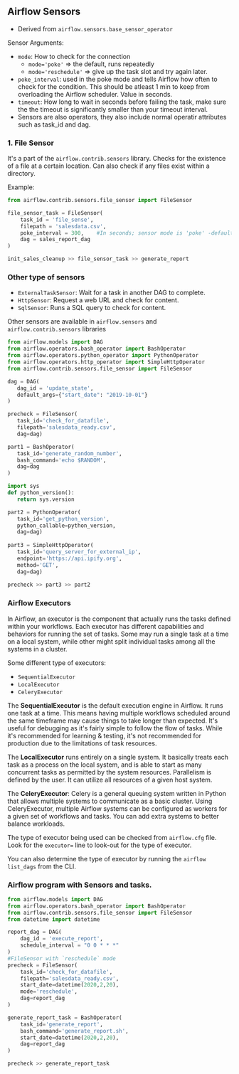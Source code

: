 ## Airflow Sensors

- Derived from `airflow.sensors.base_sensor_operator`

Sensor Arguments:
- `mode`: How to check for the connection
    - `mode='poke'` => the default, runs repeatedly
    - `mode='reschedule'` => give up the task slot and try again later.
- `poke_interval`: used in the poke mode and tells Airflow how often to check for the condition. This should be atleast 1 min to keep from overloading the Airflow scheduler. Value in seconds.
- `timeout`: How long to wait in seconds before failing the task, make sure the the timeout is significantly smaller than your timeout interval.
- Sensors are also operators, they also include normal operatir attributes such as task_id and dag.

### 1. File Sensor
It's a part of the `airflow.contrib.sensors` library. Checks for the existence of a file at a certain location. Can also check if any files exist within a directory.

Example:
```py
from airflow.contrib.sensors.file_sensor import FileSensor

file_sensor_task = FileSensor(
    task_id = 'file_sense',
    filepath = 'salesdata.csv',
    poke_interval = 300,    #In seconds; sensor mode is 'poke' -default
    dag = sales_report_dag
)

init_sales_cleanup >> file_sensor_task >> generate_report
```
### Other type of sensors

- `ExternalTaskSensor`: Wait for a task in another DAG to complete.
- `HttpSensor`: Request a web URL and check for content.
- `SqlSensor`: Runs a SQL query to check for content.

Other sensors are available in `airflow.sensors` and `airflow.contrib.sensors` libraries

```py
from airflow.models import DAG
from airflow.operators.bash_operator import BashOperator
from airflow.operators.python_operator import PythonOperator
from airflow.operators.http_operator import SimpleHttpOperator
from airflow.contrib.sensors.file_sensor import FileSensor

dag = DAG(
   dag_id = 'update_state',
   default_args={"start_date": "2019-10-01"}
)

precheck = FileSensor(
   task_id='check_for_datafile',
   filepath='salesdata_ready.csv',
   dag=dag)

part1 = BashOperator(
   task_id='generate_random_number',
   bash_command='echo $RANDOM',
   dag=dag
)

import sys
def python_version():
   return sys.version

part2 = PythonOperator(
   task_id='get_python_version',
   python_callable=python_version,
   dag=dag)
   
part3 = SimpleHttpOperator(
   task_id='query_server_for_external_ip',
   endpoint='https://api.ipify.org',
   method='GET',
   dag=dag)
   
precheck >> part3 >> part2
```

### Airflow Executors
In Airflow, an executor is the component that actually runs the tasks defined within your workflows. Each executor has different capabilities and behaviors for running the set of tasks. Some may run a single task at a time on a local system, while other might split individual tasks among all the systems in a cluster.

Some different type of executors:
- `SequentialExecutor`
- `LocalExecutor`
- `CeleryExecutor`

The **SequentialExecutor** is the default execution engine in Airflow. It runs one task at a time. This means having multiple workflows scheduled around the same timeframe may cause things to take longer than expected. It's useful for debugging as it's fairly simple to follow the flow of tasks. While it's recommended for learning & testing, it's not recommended for production due to the limitations of task resources.

The **LocalExecutor** runs entirely on a single system. It basically treats each task as a process on the local system, and is able to start as many concurrent tasks as permitted by the system resources. Parallelism is defined by the user. It can utilize all resources of a given host system.

The **CeleryExecutor**: Celery is a general queuing system written in Python that allows multiple systems to communicate as a basic cluster. Using CeleryExecutor, multiple Airflow systems can be configured as workers for a given set of workflows and tasks. You can add extra systems to better balance workloads.

The type of executor being used can be checked from `airflow.cfg` file. Look for the `executor=` line to look-out for the type of executor.

You can also determine the type of executor by running the `airflow list_dags` from the CLI.

### Airflow program with Sensors and tasks.
```py
from airflow.models import DAG
from airflow.operators.bash_operator import BashOperator
from airflow.contrib.sensors.file_sensor import FileSensor
from datetime import datetime

report_dag = DAG(
    dag_id = 'execute_report',
    schedule_interval = "0 0 * * *"
)
#FileSensor with `reschedule` mode
precheck = FileSensor(
    task_id='check_for_datafile',
    filepath='salesdata_ready.csv',
    start_date=datetime(2020,2,20),
    mode='reschedule',
    dag=report_dag
)

generate_report_task = BashOperator(
    task_id='generate_report',
    bash_command='generate_report.sh',
    start_date=datetime(2020,2,20),
    dag=report_dag
)

precheck >> generate_report_task
```
